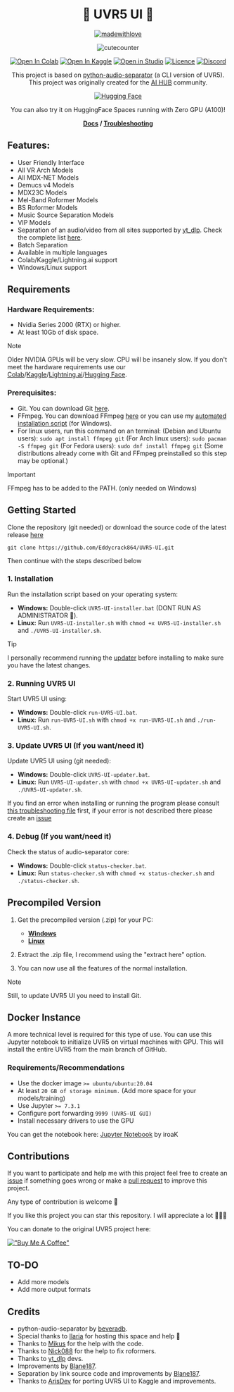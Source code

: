 <h1 align="center"><b> 🎵 UVR5 UI 🎵 </b></h1>
<div align="center">

[![madewithlove](https://img.shields.io/badge/made_with-%E2%9D%A4-red?style=for-the-badge&labelColor=orange)](https://github.com/Eddycrack864/UVR5-UI)

![cutecounter](https://count.nett.moe/get/uvr5_ui_colab/img?theme=rule34)

[![Open In Colab](https://img.shields.io/badge/Colab-F9AB00?style=for-the-badge&logo=googlecolab&color=525252)](https://colab.research.google.com/github/Eddycrack864/UVR5-UI/blob/main/UVR_UI.ipynb)
[![Open In Kaggle](https://img.shields.io/badge/Kaggle-20BEFF?style=for-the-badge&logo=Kaggle&logoColor=white)](https://www.kaggle.com/code/eddycrack864/uvr5-ui)
<a target="_blank" href="https://lightning.ai/new?repo_url=https%3A%2F%2Fgithub.com%2FEddycrack864%2FUVR5-UI%2Fblob%2Fmain%2FUVR_UI.ipynb">
<img src="https://pl-bolts-doc-images.s3.us-east-2.amazonaws.com/app-2/studio-badge.svg" alt="Open in Studio"/></a>
[![Licence](https://img.shields.io/badge/LICENSE-MIT-green.svg?style=for-the-badge)](https://github.com/Eddycrack864/UVR5-UI/blob/main/LICENSE)
[![Discord](https://img.shields.io/badge/Community-Discord-7289DA?style=for-the-badge&logo=discord&logoColor=white)](https://discord.gg/aihub)

This project is based on [python-audio-separator](https://github.com/karaokenerds/python-audio-separator) (a CLI version of UVR5). This project was originally created for the [AI ​​HUB](https://discord.gg/aihub) community.

</div>
<div align="center">
  
[![Hugging Face](https://huggingface.co/datasets/huggingface/badges/resolve/main/open-in-hf-spaces-xl-dark.svg?download=true)](https://huggingface.co/spaces/TheStinger/UVR5_UI)

You can also try it on HuggingFace Spaces running with Zero GPU (A100)!

</div>
 
<div align="center">

**[Docs](https://github.com/Eddycrack864/UVR5-UI/blob/main/info/docs.md) / [Troubleshooting](https://github.com/Eddycrack864/UVR5-UI/blob/main/info/troubleshooting.md)**

</div>

## Features: 
* User Friendly Interface
* All VR Arch Models
* All MDX-NET Models
* Demucs v4 Models
* MDX23C Models
* Mel-Band Roformer Models
* BS Roformer Models
* Music Source Separation Models
* VIP Models
* Separation of an audio/video from all sites supported by [yt_dlp](https://github.com/yt-dlp/yt-dlp). Check the complete list [here](https://github.com/yt-dlp/yt-dlp/blob/master/supportedsites.md).
* Batch Separation
* Available in multiple languages
* Colab/Kaggle/Lightning.ai support
* Windows/Linux support

## Requirements

### Hardware Requirements:
* Nvidia Series 2000 (RTX) or higher.
* At least 10Gb of disk space. 

> [!NOTE]  
> Older NVIDIA GPUs will be very slow. CPU will be insanely slow. If you don't meet the hardware requirements use our [Colab](https://colab.research.google.com/github/Eddycrack864/UVR5-UI/blob/main/UVR_UI.ipynb)/[Kaggle](https://www.kaggle.com/code/eddycrack864/uvr5-ui)/[Lightning.ai](https://lightning.ai/eddycrack864/studios/uvr5-ui)/[Hugging Face](https://huggingface.co/spaces/TheStinger/UVR5_UI).

### Prerequisites:
- Git. You can download Git [here](https://git-scm.com/downloads).
- FFmpeg. You can download FFmpeg [here](https://www.ffmpeg.org/download.html) or you can use my [automated installation script](https://github.com/Eddycrack864/UVR5-UI/blob/main/info/ffmpeg-installer.bat) (for Windows).
- For linux users, run this command on an terminal: (Debian and Ubuntu users): `sudo apt install ffmpeg git` (For Arch linux users): `sudo pacman -S ffmpeg git` (For Fedora users): `sudo dnf install ffmpeg git`
(Some distributions already come with Git and FFmpeg preinstalled so this step may be optional.)

> [!IMPORTANT]  
> FFmpeg has to be added to the PATH. (only needed on Windows)

## Getting Started

Clone the repository (git needed) or download the source code of the latest release [here](https://github.com/Eddycrack864/UVR5-UI/releases)

```
git clone https://github.com/Eddycrack864/UVR5-UI.git
```

Then continue with the steps described below

### 1. Installation

Run the installation script based on your operating system:

- **Windows:** Double-click `UVR5-UI-installer.bat` (DONT RUN AS ADMINISTRATOR 🚧).
- **Linux:** Run `UVR5-UI-installer.sh` with `chmod +x UVR5-UI-installer.sh` and `./UVR5-UI-installer.sh`.

> [!TIP]
> I personally recommend running the [updater](https://github.com/Eddycrack864/UVR5-UI#3-update-uvr5-ui-if-you-wantneed-it) before installing to make sure you have the latest changes.

### 2. Running UVR5 UI

Start UVR5 UI using:

- **Windows:** Double-click `run-UVR5-UI.bat`.
- **Linux:** Run `run-UVR5-UI.sh` with `chmod +x run-UVR5-UI.sh` and `./run-UVR5-UI.sh`.

### 3. Update UVR5 UI (If you want/need it)

Update UVR5 UI using (git needed):

- **Windows:** Double-click `UVR5-UI-updater.bat`.
- **Linux:** Run `UVR5-UI-updater.sh` with `chmod +x UVR5-UI-updater.sh` and `./UVR5-UI-updater.sh`.

If you find an error when installing or running the program please consult [this troubleshooting file](https://github.com/Eddycrack864/UVR5-UI/blob/main/info/troubleshooting.md) first, if your error is not described there please create an [issue](https://github.com/Eddycrack864/UVR5-UI/issues)

### 4. Debug (If you want/need it)

Check the status of audio-separator core:

- **Windows:** Double-click `status-checker.bat`.
- **Linux:** Run `status-checker.sh` with `chmod +x status-checker.sh` and `./status-checker.sh`.

## Precompiled Version
1. Get the precompiled version (.zip) for your PC:
   - **[Windows](https://huggingface.co/Eddycrack864/UVR5-UI/tree/main/Windows)**
   - **[Linux](https://huggingface.co/Eddycrack864/UVR5-UI/tree/main/Linux)**

2. Extract the .zip file, I recommend using the "extract here" option.
3. You can now use all the features of the normal installation.

> [!NOTE]  
> Still, to update UVR5 UI you need to install Git.

## Docker Instance

A more technical level is required for this type of use. You can use this Jupyter notebook to initialize UVR5 on virtual machines with GPU. This will install the entire UVR5 from the main branch of GitHub.

### Requirements/Recommendations
- Use the docker image `>= ubuntu/ubuntu:20.04`
- At least `20 GB of storage minimum.` (Add more space for your models/training)
- Use Jupyter `>= 7.3.1`
- Configure port forwarding `9999 (UVR5-UI GUI)`
- Install necessary drivers to use the GPU

You can get the notebook here: [Jupyter Notebook](https://github.com/Eddycrack864/UVR5-UI/blob/main/UVR_UI_Jupyter.ipynb) by iroaK


## Contributions
If you want to participate and help me with this project feel free to create an [issue](https://github.com/Eddycrack864/UVR5-UI/issues) if something goes wrong or make a [pull request](https://github.com/Eddycrack864/UVR5-UI/pulls) to improve this project.

Any type of contribution is welcome 💖

If you like this project you can star this repository. I will appreciate a lot 💖💖💖

You can donate to the original UVR5 project here:

[!["Buy Me A Coffee"](https://www.buymeacoffee.com/assets/img/custom_images/orange_img.png)](https://www.buymeacoffee.com/uvr5)

## TO-DO
* Add more models
* Add more output formats

## Credits
* python-audio-separator by [beveradb](https://github.com/beveradb).
* Special thanks to [Ilaria](https://github.com/TheStingerX) for hosting this space and help 💖
* Thanks to [Mikus](https://github.com/cappuch) for the help with the code.
* Thanks to [Nick088](https://github.com/Nick088Official) for the help to fix roformers.
* Thanks to [yt_dlp](https://github.com/yt-dlp/yt-dlp) devs.
* Improvements by [Blane187](https://huggingface.co/Blane187).
* Separation by link source code and improvements by [Blane187](https://huggingface.co/Blane187).
* Thanks to [ArisDev](https://github.com/aris-py) for porting UVR5 UI to Kaggle and improvements.
